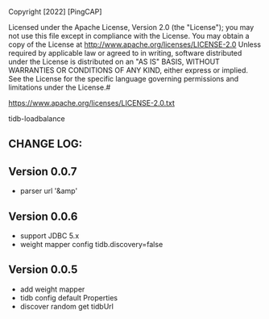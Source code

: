 Copyright [2022] [PingCAP]

Licensed under the Apache License, Version 2.0 (the "License");
you may not use this file except in compliance with the License.
You may obtain a copy of the License at
http://www.apache.org/licenses/LICENSE-2.0
Unless required by applicable law or agreed to in writing, software
distributed under the License is distributed on an "AS IS" BASIS,
WITHOUT WARRANTIES OR CONDITIONS OF ANY KIND, either express or implied.
See the License for the specific language governing permissions and
limitations under the License.#

https://www.apache.org/licenses/LICENSE-2.0.txt

tidb-loadbalance

CHANGE LOG:
-----------
Version 0.0.7
--------------------------------------
+ parser url '&amp'


Version 0.0.6
--------------------------------------
+ support JDBC 5.x
+ weight mapper config tidb.discovery=false

Version 0.0.5
--------------------------------------
+ add weight mapper
+ tidb config default Properties
+ discover random get tidbUrl